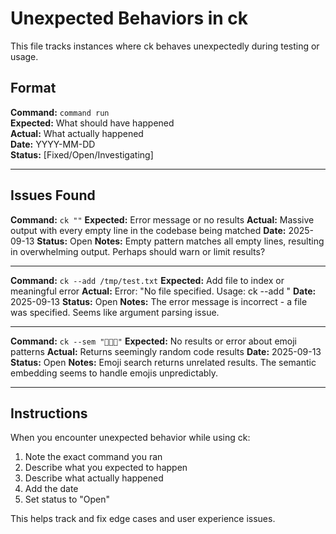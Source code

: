 # Unexpected Behaviors in ck

This file tracks instances where ck behaves unexpectedly during testing or usage.

## Format

**Command:** `command run`  
**Expected:** What should have happened  
**Actual:** What actually happened  
**Date:** YYYY-MM-DD  
**Status:** [Fixed/Open/Investigating]

---

## Issues Found

**Command:** `ck ""`
**Expected:** Error message or no results
**Actual:** Massive output with every empty line in the codebase being matched
**Date:** 2025-09-13
**Status:** Open
**Notes:** Empty pattern matches all empty lines, resulting in overwhelming output. Perhaps should warn or limit results?

---

**Command:** `ck --add /tmp/test.txt`
**Expected:** Add file to index or meaningful error
**Actual:** Error: "No file specified. Usage: ck --add <file>"
**Date:** 2025-09-13
**Status:** Open
**Notes:** The error message is incorrect - a file was specified. Seems like argument parsing issue.

---

**Command:** `ck --sem "🎉🦀✨"`
**Expected:** No results or error about emoji patterns
**Actual:** Returns seemingly random code results
**Date:** 2025-09-13
**Status:** Open
**Notes:** Emoji search returns unrelated results. The semantic embedding seems to handle emojis unpredictably.

---

## Instructions

When you encounter unexpected behavior while using ck:

1. Note the exact command you ran
2. Describe what you expected to happen
3. Describe what actually happened
4. Add the date
5. Set status to "Open"

This helps track and fix edge cases and user experience issues.